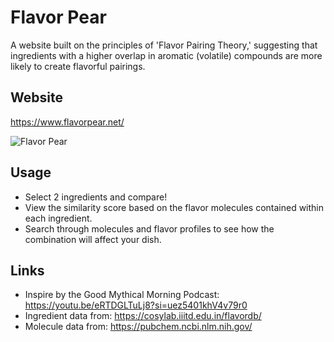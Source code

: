 # Flavor Pear
A website built on the principles of 'Flavor Pairing Theory,' suggesting that ingredients with a 
higher overlap in aromatic (volatile) compounds are more likely to create flavorful pairings.

## Website
https://www.flavorpear.net/

![Flavor Pear](https://i.imgur.com/s0lUPoz.png)

## Usage

- Select 2 ingredients and compare! 
- View the similarity score based on the flavor molecules contained within each ingredient. 
- Search through molecules and flavor profiles to see how the combination will affect your dish.

## Links 
- Inspire by the Good Mythical Morning Podcast: https://youtu.be/eRTDGLTuLj8?si=uez5401khV4v79r0
- Ingredient data from: https://cosylab.iiitd.edu.in/flavordb/
- Molecule data from: https://pubchem.ncbi.nlm.nih.gov/

